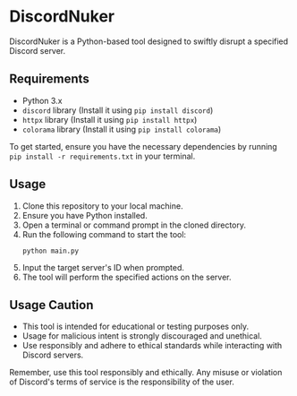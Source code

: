 # DiscordNuker

DiscordNuker is a Python-based tool designed to swiftly disrupt a specified Discord server.

## Requirements
- Python 3.x
- `discord` library (Install it using `pip install discord`)
- `httpx` library (Install it using `pip install httpx`)
- `colorama` library (Install it using `pip install colorama`)

To get started, ensure you have the necessary dependencies by running `pip install -r requirements.txt` in your terminal.

## Usage
1. Clone this repository to your local machine.
2. Ensure you have Python installed.
3. Open a terminal or command prompt in the cloned directory.
4. Run the following command to start the tool:
    ```
    python main.py
    ```
5. Input the target server's ID when prompted.
6. The tool will perform the specified actions on the server.

## Usage Caution
- This tool is intended for educational or testing purposes only.
- Usage for malicious intent is strongly discouraged and unethical.
- Use responsibly and adhere to ethical standards while interacting with Discord servers.

Remember, use this tool responsibly and ethically. Any misuse or violation of Discord's terms of service is the responsibility of the user.
